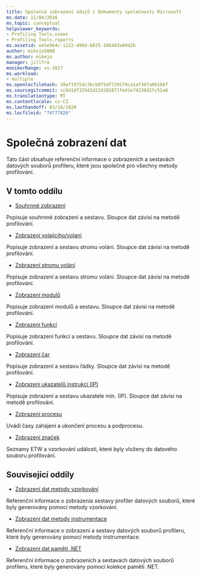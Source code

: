 ```yaml
---
title: Společná zobrazení údajů | Dokumenty společnosti Microsoft
ms.date: 11/04/2016
ms.topic: conceptual
helpviewer_keywords:
- Profiling Tools,views
- Profiling Tools,reports
ms.assetid: ee5e964c-1222-496d-b825-166443a89d2b
author: mikejo5000
ms.author: mikejo
manager: jillfra
monikerRange: vs-2017
ms.workload:
- multiple
ms.openlocfilehash: 39af1975dc3bcb0f5df729579ca1af38fa60160f
ms.sourcegitcommit: cc841df335d1d22d281871fe41e74238d2fc52a6
ms.translationtype: MT
ms.contentlocale: cs-CZ
ms.lasthandoff: 03/18/2020
ms.locfileid: "74777826"
---
```

# <a name="common-data-views"></a>Společná zobrazení dat
Tato část obsahuje referenční informace o zobrazeních a sestavách datových souborů profileru, které jsou společné pro všechny metody profilování.

## <a name="in-this-section"></a>V tomto oddílu
- [Souhrnné zobrazení](../profiling/summary-view.md)

 Popisuje souhrnné zobrazení a sestavu. Sloupce dat závisí na metodě profilování.

- [Zobrazení volajícího/volaní](../profiling/caller-callee-view.md)

 Popisuje zobrazení a sestavu stromu volání. Sloupce dat závisí na metodě profilování.

- [Zobrazení stromu volání](../profiling/call-tree-view.md)

 Popisuje zobrazení a sestavu stromu volání. Sloupce dat závisí na metodě profilování.

- [Zobrazení modulů](../profiling/modules-view.md)

 Popisuje zobrazení modulů a sestavu. Sloupce dat závisí na metodě profilování.

- [Zobrazení funkcí](../profiling/functions-view.md)

 Popisuje zobrazení funkcí a sestavu. Sloupce dat závisí na metodě profilování.

- [Zobrazení čar](../profiling/lines-view.md)

 Popisuje zobrazení a sestavu řádky. Sloupce dat závisí na metodě profilování.

- [Zobrazení ukazatelů instrukcí (IP)](../profiling/instruction-pointers-ips-view.md)

 Popisuje zobrazení a sestavu ukazatele min. (IP). Sloupce dat závisí na metodě profilování.

- [Zobrazení procesu](../profiling/process-view.md)

 Uvádí časy zahájení a ukončení procesu a podprocesu.

- [Zobrazení značek](../profiling/marks-view.md)

 Seznamy ETW a vzorkování události, které byly vloženy do datového souboru profilování.

## <a name="related-sections"></a>Související oddíly
- [Zobrazení dat metody vzorkování](../profiling/profiler-sampling-method-data-views.md)

 Referenční informace o zobrazenía sestavy profiler datových souborů, které byly generovány pomocí metody vzorkování.

- [Zobrazení dat metody instrumentace](../profiling/instrumentation-method-data-views.md)

 Referenční informace o zobrazení a sestavy datových souborů profileru, které byly generovány pomocí metody instrumentace.

- [Zobrazení dat paměti .NET](../profiling/dotnet-memory-data-views.md)

 Referenční informace o zobrazeních a sestavách datových souborů profileru, které byly generovány pomocí kolekce paměti .NET.

